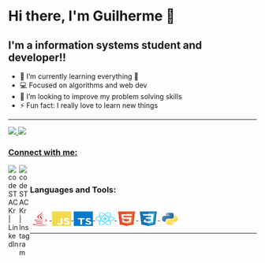 # Hi there, I'm Guilherme 👋


## I'm a information systems student and developer!!


- 🌱 I’m currently learning everything 🤣
- 💻️ Focused on algorithms and web dev
- 👯 I’m looking to improve my problem solving skills
- ⚡ Fun fact: I really love to learn new things

---

<div>
  <a href="https://github.com/GuilhermRodovalho">
  <img height="180em" src="https://github-readme-stats.vercel.app/api?username=GuilhermRodovalho&show_icons=true&theme=tokyonight&include_all_commits=true&count_private=true"/>
  <img height="180em" src="https://github-readme-stats.vercel.app/api/top-langs/?username=GuilhermRodovalho&layout=compact&langs_count=7&theme=tokyonight"/>
</div>

### Connect with me:

[<img align="left" alt="codeSTACKr | LinkedIn" width="22px" src="https://cdn.jsdelivr.net/npm/simple-icons@v3/icons/linkedin.svg" />][linkedin]
[<img align="left" alt="codeSTACKr | Instagram" width="22px" src="https://cdn.jsdelivr.net/npm/simple-icons@v3/icons/instagram.svg" />][instagram]

<br />

### Languages and Tools:
  
<div style="display: inline_block"><br>
  
  <a href="https://www.java.com/pt-BR/">
    <img align="center" alt="Rafa-Js" height="30" width="40" src="https://raw.githubusercontent.com/devicons/devicon/master/icons/java/java-plain.svg">
  </a>
  <a href="https://developer.mozilla.org/pt-BR/docs/Web/JavaScript">
    <img align="center" alt="Rafa-Js" height="30" width="40" src="https://raw.githubusercontent.com/devicons/devicon/master/icons/javascript/javascript-plain.svg">
  </a>
  <a href="https://www.typescriptlang.org/">
    <img align="center" alt="Rafa-Js" height="30" width="40" src="https://raw.githubusercontent.com/devicons/devicon/master/icons/typescript/typescript-plain.svg">
  </a>
  <a href="https://pt-br.reactjs.org/">
    <img align="center" alt="Rafa-React" height="30" width="40" src="https://raw.githubusercontent.com/devicons/devicon/master/icons/react/react-original.svg">
  </a>
  <a href="https://developer.mozilla.org/pt-BR/docs/Web/HTML">
    <img align="center" alt="Rafa-HTML" height="30" width="40" src="https://raw.githubusercontent.com/devicons/devicon/master/icons/html5/html5-original.svg">
  </a>
  <a href="https://developer.mozilla.org/pt-BR/docs/Web/CSS">
    <img align="center" alt="Rafa-CSS" height="30" width="40" src="https://raw.githubusercontent.com/devicons/devicon/master/icons/css3/css3-original.svg">
  </a>
  <a href="https://www.python.org/">
    <img align="center" alt="Rafa-Python" height="30" width="40" src="https://raw.githubusercontent.com/devicons/devicon/master/icons/python/python-original.svg">
  </a>
</div>

---
<br />

[instagram]: https://www.instagram.com/guilhermerrodovalho/
[linkedin]: https://www.linkedin.com/in/guilherme-rodovalho-5627a8218/
